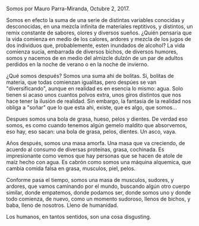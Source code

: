 Somos
por Mauro Parra-Miranda, Octubre 2, 2017. 

Somos en efecto la suma de una serie de distintas variables conocidas y
desconocidas, en una mezcla infinita de materiales reptitivos, y
distintos, un remix constante de sabores, olores y diversos sueños.
¿Quién pensaria que la vida comienza en medio de los calores, ardores y
mezcla de los jugos de dos individuos que, probablemente, esten
inundados de alcohol? La vida comienza sucia, embarrada de diversos
bichos, de diversos humores, somos y nacemos de en medio del almizcle
dulzón de un par de adultos perdidos en la noche de verano o en la noche
de invierno.

¿Qué somos después? Somos una suma ahi de bolitas. Si, bolitas de
materia, que todas comienzan igualitas, pero despúes se van
"diversificando", aunque en realidad es en esencia lo mismo: agua. Solo
tienen si acaso unos cuantos polvos extra, unos giros distintos que nos
hace tener la ilusión de realidad. Sin embargo, la fantasía de la
realidad nos obliga a "soñar" que lo que esta ahi, existe, que es algo,
que somos...

Despues somos una bola de grasa, hueso, pelos y dientes. De verdad eso
somos, es como cuando tenemos algún gemelo maldito que absorvemos, eso
hay, eso sacan: una bola de grasa, pelos, dientes. Un asco, vaya.

Años después, somos una masa amorfa. Una masa que va creciendo, de
acuerdo al consumo de diversas proteínas, grasa, cochinada. Es
impresionante como vemos que hay personas que se hacen de atole de maíz
hecho con agua. Es cabrón como somos una máquina alquemica, que cambia
comida falsa en grasa, musculos, piel, pelos.

Conforme pasa el tiempo, somos una masa de musculos, sudores, y ardores,
que vamos caminando por el mundo, buscando algún otro cuerpo similar,
donde empatemos, donde podamos ser, donde somos uno y donde todo
comienza, de nuevo, como un momento sudoroso, llenos de bichos, y baba,
lleno de nosotros. Lleno de humanidad.

Los humanos, en tantos sentidos, son una cosa disgusting.
